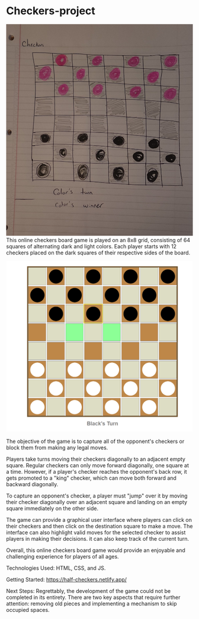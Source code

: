 # Checkers-project
![Checkers wireframe](checkers-wireframe.jpg)
This online checkers board game is played on an 8x8 grid, consisting of 64 squares of alternating dark and light colors. Each player starts with 12 checkers placed on the dark squares of their respective sides of the board.

![Checkers game](actual-game.png)

The objective of the game is to capture all of the opponent's checkers or block them from making any legal moves.

Players take turns moving their checkers diagonally to an adjacent empty square. Regular checkers can only move forward diagonally, one square at a time. However, if a player's checker reaches the opponent's back row, it gets promoted to a "king" checker, which can move both forward and backward diagonally.

To capture an opponent's checker, a player must "jump" over it by moving their checker diagonally over an adjacent square and landing on an empty square immediately on the other side.

 The game can provide a graphical user interface where players can click on their checkers and then click on the destination square to make a move. The interface can also highlight valid moves for the selected checker to assist players in making their decisions. it can also keep track of the current turn.

 Overall, this online checkers board game would provide an enjoyable and challenging experience for players of all ages.

Technologies Used: HTML, CSS, and JS.

Getting Started: https://half-checkers.netlify.app/

Next Steps:
Regrettably, the development of the game could not be completed in its entirety. There are two key aspects that require further attention: removing old pieces and implementing a mechanism to skip occupied spaces.
